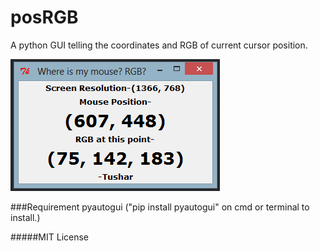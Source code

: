 # posRGB
A python GUI telling the coordinates and RGB of current cursor position. 

![posRGB](/posRGB.PNG?raw=true "posRGB")

###Requirement
pyautogui ("pip install pyautogui" on cmd or terminal to install.)

#####MIT License

